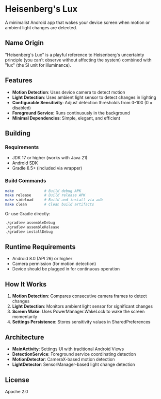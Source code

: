 # Heisenberg's Lux

A minimalist Android app that wakes your device screen when motion or ambient light changes are detected.

## Name Origin

"Heisenberg's Lux" is a playful reference to Heisenberg's uncertainty principle (you can't observe without affecting the system) combined with "lux" (the SI unit for illuminance).

## Features

- **Motion Detection**: Uses device camera to detect motion
- **Light Detection**: Uses ambient light sensor to detect changes in lighting
- **Configurable Sensitivity**: Adjust detection thresholds from 0-100 (0 = disabled)
- **Foreground Service**: Runs continuously in the background
- **Minimal Dependencies**: Simple, elegant, and efficient

## Building

### Requirements

- JDK 17 or higher (works with Java 21)
- Android SDK
- Gradle 8.5+ (included via wrapper)

### Build Commands

```bash
make              # Build debug APK
make release      # Build release APK
make sideload     # Build and install via adb
make clean        # Clean build artifacts
```

Or use Gradle directly:
```bash
./gradlew assembleDebug
./gradlew assembleRelease
./gradlew installDebug
```

## Runtime Requirements

- Android 8.0 (API 26) or higher
- Camera permission (for motion detection)
- Device should be plugged in for continuous operation

## How It Works

1. **Motion Detection**: Compares consecutive camera frames to detect changes
2. **Light Detection**: Monitors ambient light sensor for significant changes
3. **Screen Wake**: Uses PowerManager.WakeLock to wake the screen momentarily
4. **Settings Persistence**: Stores sensitivity values in SharedPreferences

## Architecture

- **MainActivity**: Settings UI with traditional Android Views
- **DetectionService**: Foreground service coordinating detection
- **MotionDetector**: CameraX-based motion detection
- **LightDetector**: SensorManager-based light change detection

## License

Apache 2.0
